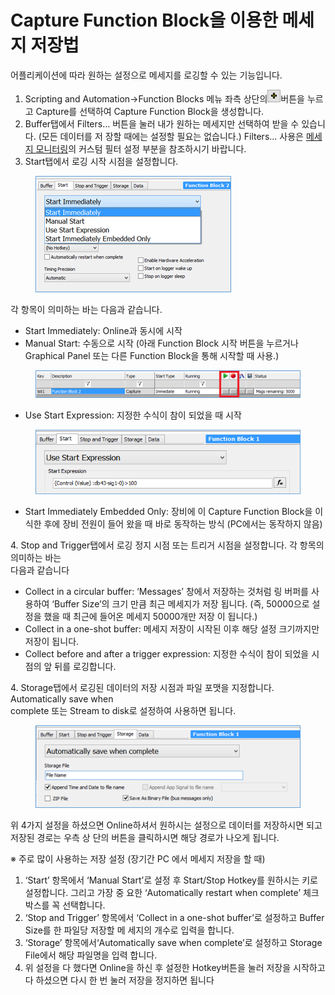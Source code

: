 # Capture Function Block을 이용한 메세지 저장법

어플리케이션에 따라 원하는 설정으로 메세지를 로깅할 수 있는 기능입니다.

1. Scripting and Automation->Function Blocks 메뉴 좌측 상단의![](../.gitbook/assets/2022-01-06-17-20-02.png)버튼을 누르고 Capture를 선택하여 Capture Function Block을 생성합니다.
2. Buffer탭에서 Filters… 버튼을 눌러 내가 원하는 메세지만 선택하여 받을 수 있습니다. (모든 데이터를 저 장할 때에는 설정할 필요는 없습니다.) Filters... 사용은 [메세지 모니터링](../시작하기/undefined-1.md)의 커스텀 필터 설정 부분을 참조하시기 바랍니다.
3. Start탭에서 로깅 시작 시점을 설정합니다.

<figure><img src="../.gitbook/assets/Capture-Start.png" alt=""><figcaption></figcaption></figure>

&#x20; 각 항목이 의미하는 바는 다음과 같습니다.

* Start Immediately: Online과 동시에 시작
* Manual Start: 수동으로 시작 (아래 Function Block 시작 버튼을 누르거나 Graphical Panel 또는 다른 Function Block을 통해 시작할 때 사용.)

<figure><img src="../.gitbook/assets/FunctionBlocks-Capture.png" alt=""><figcaption></figcaption></figure>

* Use Start Expression: 지정한 수식이 참이 되었을 때 시작

<figure><img src="../.gitbook/assets/Capture-StartExpression.png" alt=""><figcaption></figcaption></figure>

* Start Immediately Embedded Only: 장비에 이 Capture Function Block을 이식한 후에 장비 전원이 들어 왔을 때 바로 동작하는 방식 (PC에서는 동작하지 않음)

&#x20; 4\. Stop and Trigger탭에서 로깅 정지 시점 또는 트리거 시점을 설정합니다. 각 항목의 의미하는 바는 \
&#x20;     다음과 같습니다

* Collect in a circular buffer: ‘Messages’ 창에서 저장하는 것처럼 링 버퍼를 사용하여 ‘Buffer Size’의 크기 만큼 최근 메세지가 저장 됩니다. (즉, 50000으로 설정을 했을 때 최근에 들어온 메세지 50000개만 저장 이 됩니다.)
* Collect in a one-shot buffer: 메세지 저장이 시작된 이후 해당 설정 크기까지만 저장이 됩니다.
* Collect before and after a trigger expression: 지정한 수식이 참이 되었을 시점의 앞 뒤를 로깅합니다.

&#x20; 4\. Storage탭에서 로깅된 데이터의 저장 시점과 파일 포맷을 지정합니다. Automatically save when\
&#x20;     complete 또는 Stream to disk로 설정하여 사용하면 됩니다.

<figure><img src="../.gitbook/assets/Capture-Storage.png" alt=""><figcaption></figcaption></figure>

위 4가지 설정을 하셨으면 Online하셔서 원하시는 설정으로 데이터를 저장하시면 되고 저장된 경로는 우측 상 단의 버튼을 클릭하시면 해당 경로가 나오게 됩니다.

※ 주로 많이 사용하는 저장 설정 (장기간 PC 에서 메세지 저장을 할 때)

1. ‘Start’ 항목에서 ‘Manual Start’로 설정 후 Start/Stop Hotkey를 원하시는 키로 설정합니다. 그리고 가장 중 요한 ‘Automatically restart when complete’ 체크박스를 꼭 선택합니다.
2. ‘Stop and Trigger’ 항목에서 ‘Collect in a one-shot buffer’로 설정하고 Buffer Size를 한 파일당 저장할 메 세지의 개수로 입력을 합니다.
3. ‘Storage’ 항목에서‘Automatically save when complete’로 설정하고 Storage File에서 해당 파일명을 입력 합니다.
4. 위 설정을 다 했다면 Online을 하신 후 설정한 Hotkey버튼을 눌러 저장을 시작하고 다 하셨으면 다시 한 번 눌러 저장을 정지하면 됩니다
